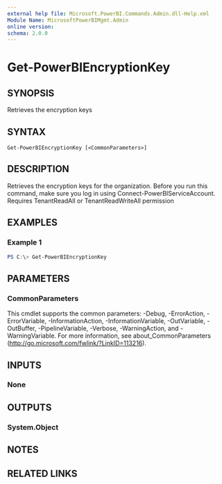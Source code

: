 ```yaml
---
external help file: Microsoft.PowerBI.Commands.Admin.dll-Help.xml
Module Name: MicrosoftPowerBIMgmt.Admin
online version:
schema: 2.0.0
---
```


# Get-PowerBIEncryptionKey

## SYNOPSIS
Retrieves the encryption keys

## SYNTAX

```
Get-PowerBIEncryptionKey [<CommonParameters>]
```

## DESCRIPTION
Retrieves the encryption keys for the organization. Before you run this command, make sure you log in using Connect-PowerBIServiceAccount.
Requires TenantReadAll or TenantReadWriteAll permission

## EXAMPLES

### Example 1
```powershell
PS C:\> Get-PowerBIEncryptionKey
```

## PARAMETERS

### CommonParameters
This cmdlet supports the common parameters: -Debug, -ErrorAction, -ErrorVariable, -InformationAction, -InformationVariable, -OutVariable, -OutBuffer, -PipelineVariable, -Verbose, -WarningAction, and -WarningVariable. For more information, see about_CommonParameters (http://go.microsoft.com/fwlink/?LinkID=113216).

## INPUTS

### None

## OUTPUTS

### System.Object

## NOTES

## RELATED LINKS
